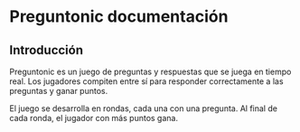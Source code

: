 # Preguntonic documentación

## Introducción

Preguntonic es un juego de preguntas y respuestas que se juega en tiempo real. 
Los jugadores compiten entre sí para responder correctamente a las preguntas y ganar puntos. 

El juego se desarrolla en rondas, cada una con una pregunta. 
Al final de cada ronda, el jugador con más puntos gana.

